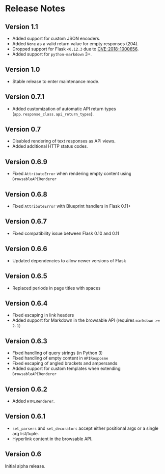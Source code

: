 # Release Notes

## Version 1.1

* Added support for custom JSON encoders.
* Added `None` as a valid return value for empty responses (204).
* Dropped support for Flask `<0.12.3` due to [CVE-2018-1000656](https://nvd.nist.gov/vuln/detail/CVE-2018-1000656).
* Added support for `python-markdown` 3+.

## Version 1.0

* Stable release to enter maintenance mode.

## Version 0.7.1

* Added customization of automatic API return types (`app.response_class.api_return_types`).

## Version 0.7

* Disabled rendering of text responses as API views.
* Added additional HTTP status codes.

## Version 0.6.9

* Fixed `AttributeError` when rendering empty content using `BrowsableAPIRenderer`

## Version 0.6.8

* Fixed `AttributeError` with Blueprint handlers in Flask 0.11+

## Version 0.6.7

* Fixed compatibility issue between Flask 0.10 and 0.11

## Version 0.6.6

* Updated dependencies to allow newer versions of Flask

## Version 0.6.5

* Replaced periods in page titles with spaces

## Version 0.6.4

* Fixed escaping in link headers
* Added support for Markdown in the browsable API (requires `markdown >= 2.1`)

## Version 0.6.3

* Fixed handling of query strings (in Python 3)
* Fixed handling of empty content in `APIResposne`
* Fixed escaping of angled brackets and ampersands
* Added support for custom templates when extending `BrowsableAPIRenderer`

## Version 0.6.2

* Added `HTMLRenderer`.

## Version 0.6.1

* `set_parsers` and `set_decorators` accept either positional args or a single arg list/tuple.
* Hyperlink content in the browsable API.

## Version 0.6

Initial alpha release.
